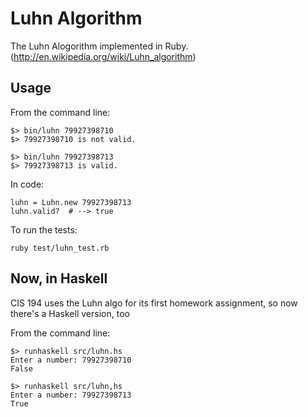 Luhn Algorithm
==============

The Luhn Alogorithm implemented in Ruby. (http://en.wikipedia.org/wiki/Luhn_algorithm)

Usage
-----

From the command line:

    $> bin/luhn 79927398710
    $> 79927398710 is not valid.

    $> bin/luhn 79927398713
    $> 79927398713 is valid.

In code:

    luhn = Luhn.new 79927398713
    luhn.valid?  # --> true

To run the tests:

    ruby test/luhn_test.rb

Now, in Haskell
---------------

CIS 194 uses the Luhn algo for its first homework assignment, so now there's a Haskell version, too

From the command line:

    $> runhaskell src/luhn.hs
    Enter a number: 79927398710
    False

    $> runhaskell src/luhn,hs
    Enter a number: 79927398713
    True
